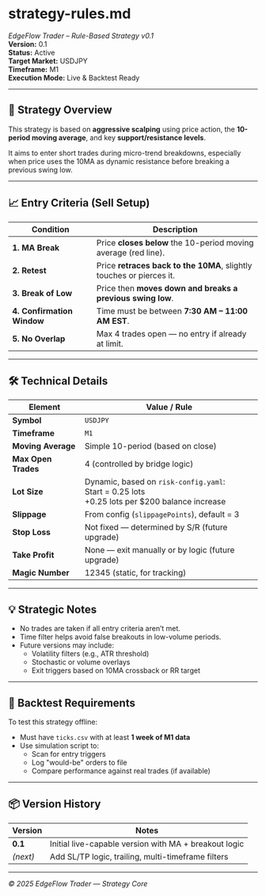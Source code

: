 # strategy-rules.md  
*EdgeFlow Trader – Rule-Based Strategy v0.1*  
**Version:** 0.1  
**Status:** Active  
**Target Market:** USDJPY  
**Timeframe:** M1  
**Execution Mode:** Live & Backtest Ready

---

## 🎯 Strategy Overview

This strategy is based on **aggressive scalping** using price action, the **10-period moving average**, and key **support/resistance levels**.

It aims to enter short trades during micro-trend breakdowns, especially when price uses the 10MA as dynamic resistance before breaking a previous swing low.

---

## 📈 Entry Criteria (Sell Setup)

| Condition | Description |
|----------|-------------|
| **1. MA Break** | Price **closes below** the 10-period moving average (red line). |
| **2. Retest** | Price **retraces back to the 10MA**, slightly touches or pierces it. |
| **3. Break of Low** | Price then **moves down and breaks a previous swing low**. |
| **4. Confirmation Window** | Time must be between **7:30 AM – 11:00 AM EST**. |
| **5. No Overlap** | Max 4 trades open — no entry if already at limit. |

---

## 🛠 Technical Details

| Element | Value / Rule |
|--------|---------------|
| **Symbol** | `USDJPY` |
| **Timeframe** | `M1` |
| **Moving Average** | Simple 10-period (based on close) |
| **Max Open Trades** | 4 (controlled by bridge logic) |
| **Lot Size** | Dynamic, based on `risk-config.yaml`:<br>Start = 0.25 lots<br>+0.25 lots per $200 balance increase |
| **Slippage** | From config (`slippagePoints`), default = 3 |
| **Stop Loss** | Not fixed — determined by S/R (future upgrade) |
| **Take Profit** | None — exit manually or by logic (future upgrade) |
| **Magic Number** | 12345 (static, for tracking) |

---

## 💡 Strategic Notes

- No trades are taken if all entry criteria aren’t met.
- Time filter helps avoid false breakouts in low-volume periods.
- Future versions may include:
  - Volatility filters (e.g., ATR threshold)
  - Stochastic or volume overlays
  - Exit triggers based on 10MA crossback or RR target

---

## 🧪 Backtest Requirements

To test this strategy offline:

- Must have `ticks.csv` with at least **1 week of M1 data**
- Use simulation script to:
  - Scan for entry triggers
  - Log "would-be" orders to file
  - Compare performance against real trades (if available)

---

## 📦 Version History

| Version | Notes |
|---------|-------|
| **0.1** | Initial live-capable version with MA + breakout logic |
| *(next)* | Add SL/TP logic, trailing, multi-timeframe filters |

---

*© 2025 EdgeFlow Trader — Strategy Core*
